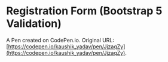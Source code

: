 # Registration Form (Bootstrap 5 Validation)

A Pen created on CodePen.io. Original URL: [https://codepen.io/kaushik_yadav/pen/JjzaqZy](https://codepen.io/kaushik_yadav/pen/JjzaqZy).

